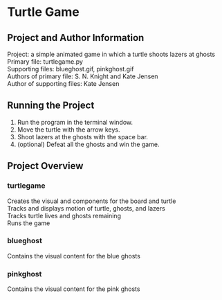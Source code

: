 # Turtle Game

## Project and Author Information

Project: a simple animated game in which a turtle shoots lazers at ghosts  
Primary file: turtlegame.py  
Supporting files: blueghost.gif, pinkghost.gif  
Authors of primary file: S. N. Knight and Kate Jensen  
Author of supporting files: Kate Jensen  

## Running the Project

1. Run the program in the terminal window. 
2. Move the turtle with the arrow keys.
3. Shoot lazers at the ghosts with the space bar. 
4. (optional) Defeat all the ghosts and win the game.

## Project Overview

### turtlegame

Creates the visual and components for the board and turtle  
Tracks and displays motion of turtle, ghosts, and lazers  
Tracks turtle lives and ghosts remaining  
Runs the game

### blueghost
Contains the visual content for the blue ghosts

### pinkghost
Contains the visual content for the pink ghosts
